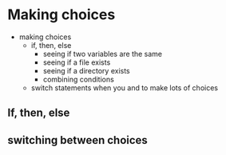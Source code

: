 
# Making choices

+ making choices
    + if, then, else
        + seeing if two variables are the same
        + seeing if a file exists
        + seeing if a directory exists
        + combining conditions
    + switch statements when you and to make lots of choices

## If, then, else

## switching between choices
